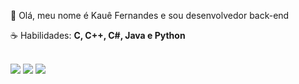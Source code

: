 <div class="info" align="center">
  <p align="left"> 
  🖖 Olá, meu nome é Kauê Fernandes e sou desenvolvedor back-end
  </p>
  <p align="left">
  ☕ Habilidades: <strong>C, C++, C#, Java e Python</strong>
  </p>
</div>

<div class="social" style="display: inline_block"><br>   
  <a href="https://www.linkedin.com/in/kfernadees/" target="_blank"><img src="https://img.shields.io/badge/-LinkedIn-%230077B5?style=for-the-badge&logo=linkedin&logoColor=white" target="_blank"></a> 
  <a href="https://www.instagram.com/_kauefernandees/" target="_blank"><img src="https://img.shields.io/badge/-Instagram-%23E4405F?style=for-the-badge&logo=instagram&logoColor=white" target="_blank"></a>
  <a href = "mailto:kauefernandes2005@outlook.com"><img src="https://img.shields.io/badge/Outlook-0078D4?style=for-the-badge&logo=microsoft-outlook&logoColor=white" target="_blank"></a>     
</div>
